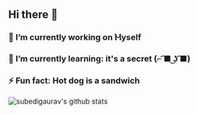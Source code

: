 ## Hi there 👋

### 🔭 I’m currently working on <b>Ⲙyself</b>

### 🌱 I’m currently learning: <b>it's a secret (⌐ ͡■ ͜ʖ ͡■)</b>

### ⚡ Fun fact: <b>Hot dog is a sandwich </b>

![subedigaurav's github stats](https://github-readme-stats.vercel.app/api?username=subedigaurav&show_icons=true&theme=dark)
